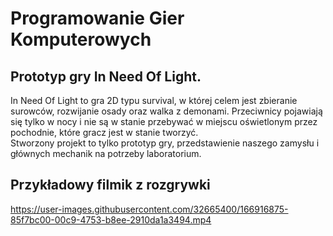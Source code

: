 # Programowanie Gier Komputerowych
## Prototyp gry In Need Of Light.

In Need Of Light to gra 2D typu survival, w której celem jest zbieranie surowców, rozwijanie osady oraz walka z demonami. Przeciwnicy pojawiają się tylko w nocy i nie są w stanie przebywać w miejscu oświetlonym przez pochodnie, które gracz jest w stanie tworzyć.  
Stworzony projekt to tylko prototyp gry, przedstawienie naszego zamysłu i głównych mechanik na potrzeby laboratorium.

## Przykładowy filmik z rozgrywki 

https://user-images.githubusercontent.com/32665400/166916875-85f7bc00-00c9-4753-b8ee-2910da1a3494.mp4

